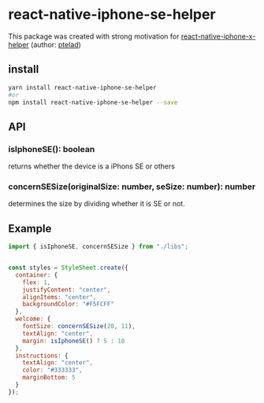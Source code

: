 # react-native-iphone-se-helper

This package was created with strong motivation for [react-native-iphone-x-helper](https://github.com/ptelad/react-native-iphone-x-helper) (author: [ptelad](https://github.com/ptelad))

## install 

```bash
yarn install react-native-iphone-se-helper
#or 
npm install react-native-iphone-se-helper --save
```

## API

### isIphoneSE(): boolean 

returns whether the device is a iPhons SE or others

### concernSESize(originalSize: number, seSize: number): number

determines the size by dividing whether it is SE or not.


## Example
```js
import { isIphoneSE, concernSESize } from "./libs";


const styles = StyleSheet.create({
  container: {
    flex: 1,
    justifyContent: "center",
    alignItems: "center",
    backgroundColor: "#F5FCFF"
  },
  welcome: {
    fontSize: concernSESize(20, 11),
    textAlign: "center",
    margin: isIphoneSE() ? 5 : 10
  },
  instructions: {
    textAlign: "center",
    color: "#333333",
    marginBottom: 5
  }
});

```















